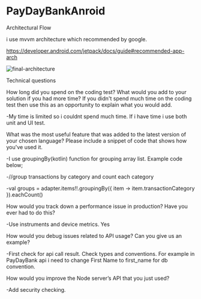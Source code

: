 # PayDayBankAnroid
Architectural Flow

i use mvvm architecture which recommended by google.

https://developer.android.com/jetpack/docs/guide#recommended-app-arch

![final-architecture](https://user-images.githubusercontent.com/8522982/85200475-7145e780-b300-11ea-9e45-e466293afe2c.png)


Technical questions

How long did you spend on the coding test? What would you add to your solution if you had more time? If you didn't spend much time on the coding test then use this as an opportunity to explain what you would add.

-My time is limited so i couldnt spend much time. If i have time i use both unit and UI test.

What was the most useful feature that was added to the latest version of your chosen language? Please include a snippet of code that shows how you've used it.

-I use groupingBy(kotlin) function for grouping array list. Example code below;

-//group transactions by category and count each category

-val groups = adapter.items!!.groupingBy({ item ->
            item.transactionCategory
        }).eachCount()


How would you track down a performance issue in production? Have you ever had to do this?

-Use instruments and device metrics. Yes

How would you debug issues related to API usage? Can you give us an example?

-First check for api call result. Check types and conventions. For example in PayDayBank api i need to change First Name to first_name for db convention.

How would you improve the Node server’s API that you just used?

-Add security checking.
